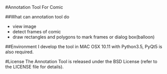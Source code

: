 #Annotation Tool For Comic

##What can annotation tool do
- view image
- detect frames of comic
- draw rectangles and polygons to mark frames or dialog box(balloon)

##Environment
I develop the tool in MAC OSX 10.11 with Python3.5, PyQt5 is also required.

#License
The Annotation Tool is released under the BSD License (refer to the LICENSE file for details).
